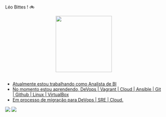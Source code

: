 Léo Bittes ! 🚲


<div align="center">
  <a href="https://github.com/Leobittes">
  <img height="180em" src="https://github-readme-stats.vercel.app/api?username=Leobittes&show_icons=true&theme=darkgrey&include_all_commits=true&count_private=true"/>
    
</div>
  
##
  
-  Atualmente estou trabalhando como Analista de BI
-  No momento estou aprendendo, DeVops | Vagrant | Cloud | Ansible | Git | Github | Linux | VirtualBox
-  Em processo de migração para DeVops | SRE | Cloud.

<div> 
    <a href="https://www.instagram.com/bittesleo/" target="_blank"><img src="https://img.shields.io/badge/-Instagram-%23E4405F?style=for-the-badge&logo=instagram&logoColor=white" target="_blank"></a>
  <a href="https://www.linkedin.com/in/leonardobittes/" target="_blank"><img src="https://img.shields.io/badge/-LinkedIn-%230077B5?style=for-the-badge&logo=linkedin&logoColor=white" target="_blank"></a> 
</div> 
